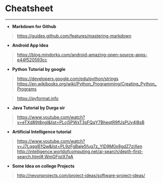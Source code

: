 # Cheatsheet
----------------------
+ **Markdown for Github**
> https://guides.github.com/features/mastering-markdown

+ **Android App Idea**
> https://blog.mindorks.com/android-amazing-open-source-apps-e44f520593cc

+ **Python Tutorial by google**
> https://developers.google.com/edu/python/strings
> https://en.wikibooks.org/wiki/Python_Programming/Creating_Python_Programs

> https://pyformat.info

+ **Java Tutorial by Durga sir**
> https://www.youtube.com/watch?v=eTXd89t8ngI&list=PLcj5PWxT3sFQqY7BheqtR9fUsPUv4I8sB

+ **Artificial Intelligence tutorial**
> https://www.youtube.com/watch?v=J7LqgglEfQw&list=PL9zFgBale5fug7z_YlD9M0x8gdZ7ziXen
> http://intelligence.worldofcomputing.net/ai-search/depth-first-search.html#.WmGFjstX7qA

+ **Some Idea on college Projects**
> http://nevonprojects.com/project-ideas/software-project-ideas/
